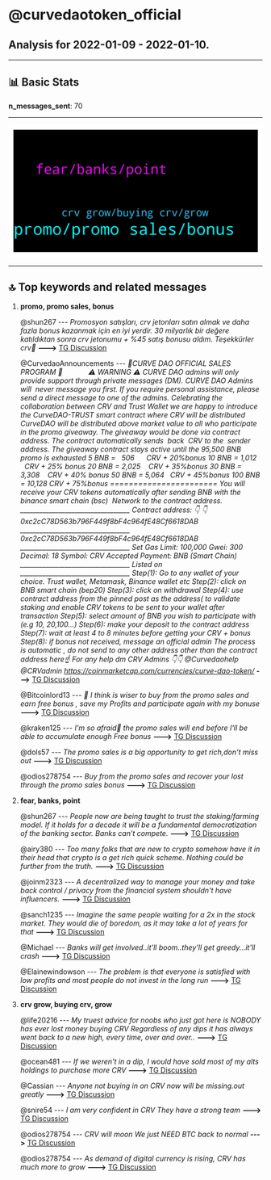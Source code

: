 # **@curvedaotoken_official**
 ## Analysis for **2022-01-09** - **2022-01-10**.

---

## 📊 **Basic Stats**

**n_messages_sent**: 70

---
![wordcloud](curvedaotoken_official_1Days_wordcloud.png)

---


## 🔝 **Top keywords and related messages**

1. **promo, promo sales, bonus**

    @shun267 --- *Promosyon satışları, crv jetonları satın almak ve daha fazla bonus kazanmak için en iyi yerdir. 30 milyarlık bir değere katıldıktan sonra crv jetonumu + %45 satış bonusu aldım. Teşekkürler crv🙏* **--->** [TG Discussion](https://t.me/curvedaotoken_official/18020)

    @CurvedaoAnnouncements --- *🎉CURVE DAO OFFICIAL SALES PROGRAM 🎉                ⚠️ WARNING ⚠️   CURVE DAO admins will only provide support through private messages (DM). CURVE DAO Admins will  never message you first. If you require personal assistance, please send a direct message to one of the admins.   Celebrating the collaboration between CRV and Trust Wallet we are happy to introduce the CurveDAO-TRUST smart contract where CRV will be distributed     CurveDAO will be distributed above market value to all who participate in the promo giveaway.   The giveaway would be done via contract address.   The contract automatically sends  back  CRV to the  sender address.   The giveaway contract stays active until the 95,500 BNB promo is exhausted   5 BNB =   506         CRV + 20%bonus   10 BNB = 1,012       CRV + 25% bonus   20 BNB = 2,025      CRV +  35%bonus   30 BNB = 3,308      CRV + 40% bonus   50 BNB = 5,064      CRV + 45%bonus   100 BNB = 10,128  CRV + 75%bonus   ======================= You will receive your CRV tokens automatically after sending BNB with the binance smart chain (bsc)  Network to the contract address.  __________________________________   Contract address: 👇 👇   0xc2cC78D563b796F449f8bF4c964fE48Cf6618DAB __________________________________   0xc2cC78D563b796F449f8bF4c964fE48Cf6618DAB  __________________________________   Set Gas Limit: 100,000 Gwei: 300 Decimal: 18 Symbol: CRV Accepted Payment: BNB (Smart Chain)  __________________________________ Listed on  __________________________________   Step(1): Go to any wallet of your choice. Trust wallet, Metamask, Binance wallet etc   Step(2): click on BNB smart chain (bep20)   Step(3): click on withdrawal   Step(4): use contract address from the pinned post as the address( to validate staking and enable CRV tokens to be sent to your wallet after transaction   Step(5): select amount of BNB you wish to participate with (e.g 10, 20,100...)   Step(6): make your deposit to the contract address   Step(7): wait at least 4 to 8 minutes before getting your CRV + bonus   Step(8): if bonus not received, message an official admin   The process is automatic , do not send to any other address other than the contract address here☝️  For any help dm CRV Admins 👇👇    @Curvedaohelp            @CRVadmin    https://coinmarketcap.com/currencies/curve-dao-token/* **--->** [TG Discussion](https://t.me/curvedaotoken_official/17996)

    @Bitcoinlord13 --- *🤔 I think is wiser to buy from the promo sales and earn free bonus , save my Profits and participate again with my bonuse* **--->** [TG Discussion](https://t.me/curvedaotoken_official/18029)

    @kraken125 --- *I'm so afraid🥺 the promo sales will end before I'll be able to accumulate enough Free bonus* **--->** [TG Discussion](https://t.me/curvedaotoken_official/18019)

    @dols57 --- *The promo sales is a big opportunity to get rich,don't miss out* **--->** [TG Discussion](https://t.me/curvedaotoken_official/18023)

    @odios278754 --- *Buy from the promo sales and recover your lost through the promo sales bonus* **--->** [TG Discussion](https://t.me/curvedaotoken_official/17990)

2. **fear, banks, point**

    @shun267 --- *People now are being taught to trust the staking/farming model. If it holds for a decade it will be a fundamental democratization of the banking sector. Banks can’t compete.* **--->** [TG Discussion](https://t.me/curvedaotoken_official/17952)

    @airy380 --- *Too many folks that are new to crypto somehow have it in their head that crypto is a get rich quick scheme.  Nothing could be further from the truth.* **--->** [TG Discussion](https://t.me/curvedaotoken_official/18003)

    @joinm2323 --- *A decentralized way to manage your money and take back control / privacy from the financial system shouldn't have influencers.* **--->** [TG Discussion](https://t.me/curvedaotoken_official/17962)

    @sanch1235 --- *Imagine the same people waiting for a 2x in the stock market. They would die of boredom, as it may take a lot of years for that* **--->** [TG Discussion](https://t.me/curvedaotoken_official/17965)

    @Michael --- *Banks will get involved..it'll boom..they'll get greedy...it'll crash* **--->** [TG Discussion](https://t.me/curvedaotoken_official/17985)

    @Elainewindowson --- *The problem is that everyone is satisfied with low profits and most people do not invest in the long run* **--->** [TG Discussion](https://t.me/curvedaotoken_official/18004)

3. **crv grow, buying crv, grow**

    @life20216 --- *My truest advice for noobs who just got here is NOBODY has ever lost money buying CRV Regardless of any dips it has always went back to a new high, every time, over and over..* **--->** [TG Discussion](https://t.me/curvedaotoken_official/17955)

    @ocean481 --- *If we weren't in a dip, I would have sold most of my alts holdings to purchase more CRV* **--->** [TG Discussion](https://t.me/curvedaotoken_official/18057)

    @Cassian --- *Anyone not buying in on CRV now will be missing.out greatly* **--->** [TG Discussion](https://t.me/curvedaotoken_official/18049)

    @snire54 --- *I am very confident in  CRV They have a strong team* **--->** [TG Discussion](https://t.me/curvedaotoken_official/18036)

    @odios278754 --- *CRV will moon We just NEED BTC back to normal* **--->** [TG Discussion](https://t.me/curvedaotoken_official/17949)

    @odios278754 --- *As demand of digital currency is rising, CRV has much more to grow* **--->** [TG Discussion](https://t.me/curvedaotoken_official/18045)

